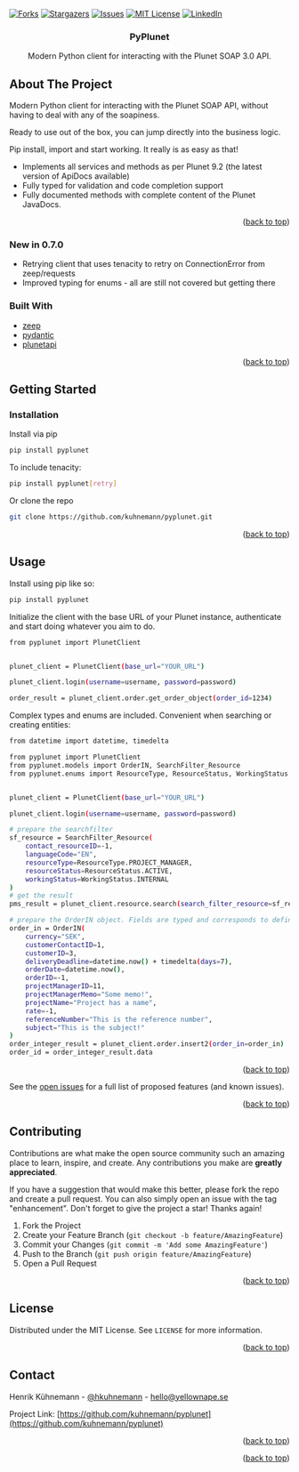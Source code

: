 <div id="top"></div>


<!-- PROJECT SHIELDS -->


[![Forks][forks-shield]][forks-url]
[![Stargazers][stars-shield]][stars-url]
[![Issues][issues-shield]][issues-url]
[![MIT License][license-shield]][license-url]
[![LinkedIn][linkedin-shield]][linkedin-url]



<!-- PROJECT LOGO -->


<h3 align="center">PyPlunet</h3>

  <p align="center">
    Modern Python client for interacting with the Plunet SOAP 3.0 API.
    <br />


  </p>
</div>


<!-- ABOUT THE PROJECT -->

## About The Project
Modern Python client for interacting with the Plunet SOAP API, without having to deal with any of the soapiness.

Ready to use out of the box, you can jump directly into the business logic. 

Pip install, import and start working. It really is as easy as that! 

- Implements all services and methods as per Plunet 9.2 (the latest version of ApiDocs available)
- Fully typed for validation and code completion support
- Fully documented methods with complete content of the Plunet JavaDocs.

<p align="right">(<a href="#top">back to top</a>)</p>

### New in 0.7.0
- Retrying client that uses tenacity to retry on ConnectionError from zeep/requests
- Improved typing for enums - all are still not covered but getting there

### Built With

* [zeep](https://docs.python-zeep.org/en/master/)
* [pydantic](https://docs.pydantic.dev/)
* [plunetapi](https://github.com/kuhnemann/plunetapi/)


<p align="right">(<a href="#top">back to top</a>)</p>



<!-- GETTING STARTED -->

## Getting Started

### Installation


Install via pip

   ```sh
   pip install pyplunet
   ```

To include tenacity:
   ```sh
   pip install pyplunet[retry] 
   ```

Or clone the repo

   ```sh
   git clone https://github.com/kuhnemann/pyplunet.git
   ```

<p align="right">(<a href="#top">back to top</a>)</p>



<!-- USAGE EXAMPLES -->

## Usage

Install using pip like so:

```sh
pip install pyplunet
```

Initialize the client with the base URL of your Plunet instance, authenticate and start doing whatever you aim to do.


```sh
from pyplunet import PlunetClient


plunet_client = PlunetClient(base_url="YOUR_URL")

plunet_client.login(username=username, password=password)

order_result = plunet_client.order.get_order_object(order_id=1234)
```


Complex types and enums are included. Convenient when searching or creating entities:

```sh
from datetime import datetime, timedelta

from pyplunet import PlunetClient
from pyplunet.models import OrderIN, SearchFilter_Resource
from pyplunet.enums import ResourceType, ResourceStatus, WorkingStatus


plunet_client = PlunetClient(base_url="YOUR_URL")

plunet_client.login(username=username, password=password)

# prepare the searchfilter
sf_resource = SearchFilter_Resource(
    contact_resourceID=-1,
    languageCode="EN",
    resourceType=ResourceType.PROJECT_MANAGER,
    resourceStatus=ResourceStatus.ACTIVE,
    workingStatus=WorkingStatus.INTERNAL
)
# get the result
pms_result = plunet_client.resource.search(search_filter_resource=sf_resource)

# prepare the OrderIN object. Fields are typed and corresponds to definition from XSD.
order_in = OrderIN(
    currency="SEK",
    customerContactID=1,
    customerID=3,
    deliveryDeadline=datetime.now() + timedelta(days=7),
    orderDate=datetime.now(),
    orderID=-1,
    projectManagerID=11,
    projectManagerMemo="Some memo!",
    projectName="Project has a name",
    rate=-1,
    referenceNumber="This is the reference number",
    subject="This is the subject!"
)
order_integer_result = plunet_client.order.insert2(order_in=order_in)
order_id = order_integer_result.data
```


<p align="right">(<a href="#top">back to top</a>)</p>




See the [open issues](https://github.com/kuhnemann/pyplunet/issues) for a full list of proposed features (and known
issues).

<p align="right">(<a href="#top">back to top</a>)</p>



<!-- CONTRIBUTING -->

## Contributing

Contributions are what make the open source community such an amazing place to learn, inspire, and create. Any
contributions you make are **greatly appreciated**.

If you have a suggestion that would make this better, please fork the repo and create a pull request. You can also
simply open an issue with the tag "enhancement". Don't forget to give the project a star! Thanks again!

1. Fork the Project
2. Create your Feature Branch (`git checkout -b feature/AmazingFeature`)
3. Commit your Changes (`git commit -m 'Add some AmazingFeature'`)
4. Push to the Branch (`git push origin feature/AmazingFeature`)
5. Open a Pull Request

<p align="right">(<a href="#top">back to top</a>)</p>



<!-- LICENSE -->

## License

Distributed under the MIT License. See `LICENSE` for more information.

<p align="right">(<a href="#top">back to top</a>)</p>



<!-- CONTACT -->

## Contact

Henrik Kühnemann - [@hkuhnemann](https://twitter.com/hkuhnemann) - [hello@yellownape.se](mailto:hello@yellownape.se)

Project Link: [https://github.com/kuhnemann/pyplunet](https://github.com/kuhnemann/pyplunet)

<p align="right">(<a href="#top">back to top</a>)</p>



<p align="right">(<a href="#top">back to top</a>)</p>



<!-- MARKDOWN LINKS & IMAGES -->
<!-- https://www.markdownguide.org/basic-syntax/#reference-style-links -->

[contributors-shield]: https://img.shields.io/github/contributors/kuhnemann/pyplunet.svg?style=for-the-badge

[contributors-url]: https://github.com/kuhnemann/pyplunet/graphs/contributors

[forks-shield]: https://img.shields.io/github/forks/kuhnemann/pyplunet.svg?style=for-the-badge

[forks-url]: https://github.com/kuhnemann/pyplunet/network/members

[stars-shield]: https://img.shields.io/github/stars/kuhnemann/pyplunet.svg?style=for-the-badge

[stars-url]: https://github.com/kuhnemann/pyplunet/stargazers

[issues-shield]: https://img.shields.io/github/issues/kuhnemann/pyplunet.svg?style=for-the-badge

[issues-url]: https://github.com/kuhnemann/pyplunet/issues

[license-shield]: https://img.shields.io/github/license/kuhnemann/pyplunet.svg?style=for-the-badge

[license-url]: https://github.com/kuhnemann/pyplunet/blob/main/LICENCE

[linkedin-shield]: https://img.shields.io/badge/-LinkedIn-black.svg?style=for-the-badge&logo=linkedin&colorB=555

[linkedin-url]: https://linkedin.com/in/henrik-kuhnemann

[product-screenshot]: images/screenshot.png